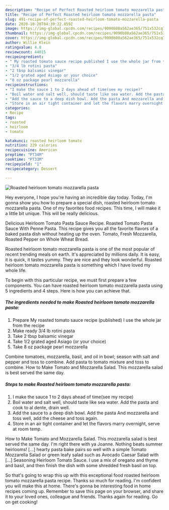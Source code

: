 ```yaml
---
description: "Recipe of Perfect Roasted heirloom tomato mozzarella pasta"
title: "Recipe of Perfect Roasted heirloom tomato mozzarella pasta"
slug: 491-recipe-of-perfect-roasted-heirloom-tomato-mozzarella-pasta
date: 2020-10-28T04:39:22.859Z
image: https://img-global.cpcdn.com/recipes/9090b80a562ae365/751x532cq70/roasted-heirloom-tomato-mozzarella-pasta-recipe-main-photo.jpg
thumbnail: https://img-global.cpcdn.com/recipes/9090b80a562ae365/751x532cq70/roasted-heirloom-tomato-mozzarella-pasta-recipe-main-photo.jpg
cover: https://img-global.cpcdn.com/recipes/9090b80a562ae365/751x532cq70/roasted-heirloom-tomato-mozzarella-pasta-recipe-main-photo.jpg
author: Willie Klein
ratingvalue: 4.8
reviewcount: 44015
recipeingredient:
- " My roasted tomato sauce recipe published I use the whole jar from the recipe"
- "3/4 lb rotini pasta"
- "2 tbsp balsamic vinegar"
- "1/2 grated aged Asiago or your choice"
- "8 oz package pearl mozzarella"
recipeinstructions:
- "I make the sauce 1 to 2 days ahead of time(see my recipe)"
- "Boil water and salt well, should taste like sea water. Add the pasta and cook to al dente, drain well."
- "Add the sauce to a deep dish bowl. Add the pasta And mozzarella and toss well, add the cheese and toss again."
- "Store in an air tight container and let the flavors marry overnight, serve at room temp."
categories:
- Recipe
tags:
- roasted
- heirloom
- tomato

katakunci: roasted heirloom tomato 
nutrition: 229 calories
recipecuisine: American
preptime: "PT34M"
cooktime: "PT33M"
recipeyield: "1"
recipecategory: Dessert

---
```



![Roasted heirloom tomato mozzarella pasta](https://img-global.cpcdn.com/recipes/9090b80a562ae365/751x532cq70/roasted-heirloom-tomato-mozzarella-pasta-recipe-main-photo.jpg)

Hey everyone, I hope you're having an incredible day today. Today, I'm gonna show you how to prepare a special dish, roasted heirloom tomato mozzarella pasta. One of my favorites food recipes. This time, I will make it a little bit unique. This will be really delicious.

Delicious Heirloom Tomato Pasta Sauce Recipe. Roasted Tomato Pasta Sauce With Penne Pasta. This recipe gives you all the favorite flavors of a baked pasta dish without heating up the oven. Tomato, Fresh Mozzarella, Roasted Pepper on Whole Wheat Bread.

Roasted heirloom tomato mozzarella pasta is one of the most popular of recent trending meals on earth. It's appreciated by millions daily. It is easy, it is quick, it tastes yummy. They are nice and they look wonderful. Roasted heirloom tomato mozzarella pasta is something which I have loved my whole life.


To begin with this particular recipe, we must first prepare a few components. You can have roasted heirloom tomato mozzarella pasta using 5 ingredients and 4 steps. Here is how you can achieve that.

<!--inarticleads1-->

##### The ingredients needed to make Roasted heirloom tomato mozzarella pasta:

1. Prepare  My roasted tomato sauce recipe (published) I use the whole jar from the recipe
1. Make ready 3/4 lb rotini pasta
1. Take 2 tbsp balsamic vinegar
1. Take 1/2 grated aged Asiago (or your choice)
1. Take 8 oz package pearl mozzarella


Combine tomatoes, mozzarella, basil, and oil in bowl; season with salt and pepper and toss to combine. Add pasta to tomato mixture and toss to combine. How to Make Tomato and Mozzarella Salad. This mozzarella salad is best served the same day. 

<!--inarticleads2-->

##### Steps to make Roasted heirloom tomato mozzarella pasta:

1. I make the sauce 1 to 2 days ahead of time(see my recipe)
1. Boil water and salt well, should taste like sea water. Add the pasta and cook to al dente, drain well.
1. Add the sauce to a deep dish bowl. Add the pasta And mozzarella and toss well, add the cheese and toss again.
1. Store in an air tight container and let the flavors marry overnight, serve at room temp.


How to Make Tomato and Mozzarella Salad. This mozzarella salad is best served the same day. I&#39;m right there with ya Joanne. Nothing beats summer heirlooms! […] hearty pasta bake pairs so well with a simple Tomato Mozzarella Salad or green leafy salad such as Avocado Caesar Salad with […] Seasoning Heirloom Tomato Sauce. I use a mix of oregano and thyme and basil, and then finish the dish with some shredded fresh basil on top. 

So that's going to wrap this up with this exceptional food roasted heirloom tomato mozzarella pasta recipe. Thanks so much for reading. I'm confident you will make this at home. There's gonna be interesting food in home recipes coming up. Remember to save this page on your browser, and share it to your loved ones, colleague and friends. Thanks again for reading. Go on get cooking!
